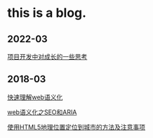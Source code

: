 # this is a blog.

## 2022-03
[项目开发中对成长的一些思考](https://github.com/heweixiao/blog/issues/4)
## 2018-03

[快速理解web语义化](https://github.com/heweixiao/blog/issues/1)

[web语义化之SEO和ARIA](https://github.com/heweixiao/blog/issues/2)

[使用HTML5地理位置定位到城市的方法及注意事项](https://github.com/heweixiao/blog/issues/3)


